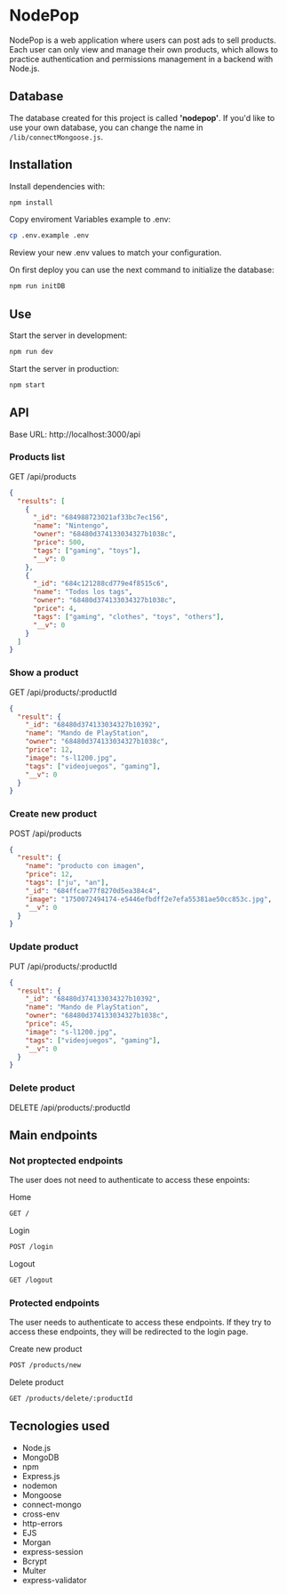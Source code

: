 # NodePop

NodePop is a web application where users can post ads to sell products.
Each user can only view and manage their own products, which allows to practice authentication and permissions management in a backend with Node.js.

## Database

The database created for this project is called **'nodepop'**. If you'd like to use your own database, you can change the name in `/lib/connectMongoose.js`.

## Installation

Install dependencies with:

```sh
npm install
```

Copy enviroment Variables example to .env:

```sh
cp .env.example .env
```

Review your new .env values to match your configuration.

On first deploy you can use the next command to initialize the database:

```sh
npm run initDB
```

## Use

Start the server in development:

```sh
npm run dev
```

Start the server in production:

```sh
npm start
```

## API

Base URL: http://localhost:3000/api

### Products list

GET /api/products

```json
{
  "results": [
    {
      "_id": "684988723021af33bc7ec156",
      "name": "Nintengo",
      "owner": "68480d374133034327b1038c",
      "price": 500,
      "tags": ["gaming", "toys"],
      "__v": 0
    },
    {
      "_id": "684c121288cd779e4f8515c6",
      "name": "Todos los tags",
      "owner": "68480d374133034327b1038c",
      "price": 4,
      "tags": ["gaming", "clothes", "toys", "others"],
      "__v": 0
    }
  ]
}
```

### Show a product

GET /api/products/:productId

```json
{
  "result": {
    "_id": "68480d374133034327b10392",
    "name": "Mando de PlayStation",
    "owner": "68480d374133034327b1038c",
    "price": 12,
    "image": "s-l1200.jpg",
    "tags": ["videojuegos", "gaming"],
    "__v": 0
  }
}
```

### Create new product

POST /api/products

```json
{
  "result": {
    "name": "producto con imagen",
    "price": 12,
    "tags": ["ju", "an"],
    "_id": "684ffcae77f8270d5ea384c4",
    "image": "1750072494174-e5446efbdff2e7efa55381ae50cc853c.jpg",
    "__v": 0
  }
}
```

### Update product

PUT /api/products/:productId

```json
{
  "result": {
    "_id": "68480d374133034327b10392",
    "name": "Mando de PlayStation",
    "owner": "68480d374133034327b1038c",
    "price": 45,
    "image": "s-l1200.jpg",
    "tags": ["videojuegos", "gaming"],
    "__v": 0
  }
}
```

### Delete product

DELETE /api/products/:productId

## Main endpoints

### Not proptected endpoints

The user does not need to authenticate to access these enpoints:

Home

```sh
GET /
```

Login

```sh
POST /login
```

Logout

```sh
GET /logout
```

### Protected endpoints

The user needs to authenticate to access these endpoints. If they try to access these endpoints, they will be redirected to the login page.

Create new product

```sh
POST /products/new
```

Delete product

```sh
GET /products/delete/:productId
```

## Tecnologies used

- Node.js
- MongoDB
- npm
- Express.js
- nodemon
- Mongoose
- connect-mongo
- cross-env
- http-errors
- EJS
- Morgan
- express-session
- Bcrypt
- Multer
- express-validator
